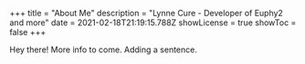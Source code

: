 +++
title = "About Me"
description = "Lynne Cure - Developer of Euphy2 and more"
date = 2021-02-18T21:19:15.788Z
showLicense = true
showToc = false
+++

Hey there! More info to come. Adding a sentence.